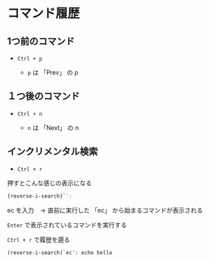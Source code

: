# コマンド履歴

## 1つ前のコマンド

- `Ctrl + p`

  - `p` は 「Prev」 の p

## １つ後のコマンド

- `Ctrl + n`

  - `n` は 「Next」 の n

## インクリメンタル検索

- `Ctrl + r`

押すとこんな感じの表示になる

```bash
(reverse-i-search)`': 
```

ec を入力　→ 直前に実行した 「ec」 から始まるコマンドが表示される

`Enter` で表示されているコマンドを実行する

`Ctrl + r` で履歴を遡る

```
(reverse-i-search)`ec': echo hello
```
